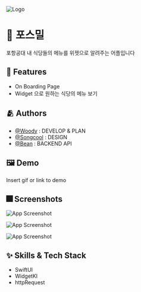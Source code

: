 
![Logo](https://user-images.githubusercontent.com/85481204/167056311-94b53ae3-230f-42b9-ae7a-78758b26ea09.png)



# :iphone: 포스밀 

포항공대 내 식당들의 메뉴를 위젯으로 알려주는 어플입니다


## :pushpin: Features

- On Boarding Page 
- Widget 으로 원하는 식당의 메뉴 보기

## :people_hugging: Authors

- [@Woody](https://github.com/insub4067) : DEVELOP & PLAN
- [@Songcool](https://github.com/song-cool) : DESIGN
- [@Bean](https://github.com/Park-Wonbin) : BACKEND API


## :framed_picture: Demo

Insert gif or link to demo


## :fireworks: Screenshots

![App Screenshot](https://velog.velcdn.com/images/kim4067/post/41edeb1a-def5-487b-a0f8-c685024a1a93/image.jpeg)

![App Screenshot](https://velog.velcdn.com/images/kim4067/post/32dfb8c6-2f3e-4696-97ac-2cbd1fe6910f/image.jpeg)

![App Screenshot](https://velog.velcdn.com/images/kim4067/post/863c18ef-0954-431c-a812-c0623cb56f59/image.jpeg)


## :sparkles: Skills & Tech Stack
- SwiftUI
- WidgetKI
- httpRequest
